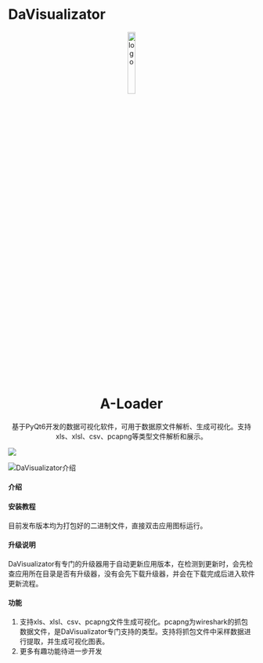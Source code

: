 # DaVisualizator

<p align="center">
  <img width="18%" align="center" src="https://img.cocodemo.site/img/216140_line_chart_icon (1).png" alt="logo">
</p>
  <h1 align="center">
  A-Loader
</h1>

<p align="center">
  基于PyQt6开发的数据可视化软件，可用于数据原文件解析、生成可视化。支持xls、xlsl、csv、pcapng等类型文件解析和展示。
</p>

![](https://i.imgur.com/waxVImv.png)


![DaVisualizator介绍](https://github.com/user-attachments/assets/a287fbe6-54b3-4237-b9a6-d0d96859e44b)


#### 介绍


#### 安装教程

目前发布版本均为打包好的二进制文件，直接双击应用图标运行。

#### 升级说明
DaVisualizator有专门的升级器用于自动更新应用版本，在检测到更新时，会先检查应用所在目录是否有升级器，没有会先下载升级器，并会在下载完成后进入软件更新流程。

#### 功能

1. 支持xls、xlsl、csv、pcapng文件生成可视化。pcapng为wireshark的抓包数据文件，是DaVisualizator专门支持的类型。支持将抓包文件中采样数据进行提取，并生成可视化图表。
2. 更多有趣功能待进一步开发

